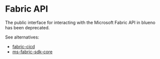 # Fabric API

The public interface for interacting with the Microsoft Fabric API in blueno has been deprecated. 

See alternatives: 
- [fabric-cicd](https://github.com/microsoft/fabric-cicd)
- [ms-fabric-sdk-core](https://github.com/DaSenf1860/ms-fabric-sdk-core)